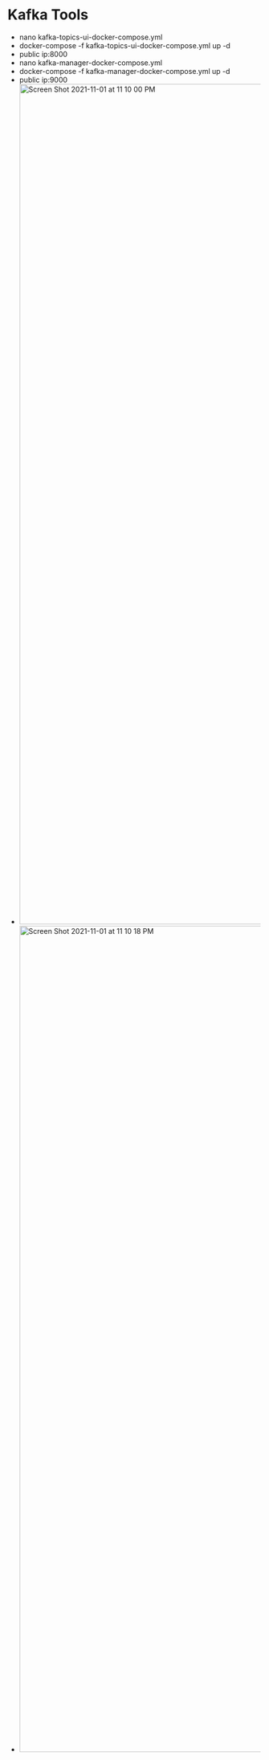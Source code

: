 # Kafka Tools

- nano kafka-topics-ui-docker-compose.yml
- docker-compose -f  kafka-topics-ui-docker-compose.yml up -d
- public ip:8000
- nano kafka-manager-docker-compose.yml
- docker-compose -f kafka-manager-docker-compose.yml up -d
- public ip:9000
- <img width="1673" alt="Screen Shot 2021-11-01 at 11 10 00 PM" src="https://user-images.githubusercontent.com/23295769/139715592-d26b5ac7-1a7b-4dfc-a377-911ec707a3a4.png">
- <img width="1645" alt="Screen Shot 2021-11-01 at 11 10 18 PM" src="https://user-images.githubusercontent.com/23295769/139715611-932c4ed0-70d3-4852-abd9-fe230aae2375.png">





